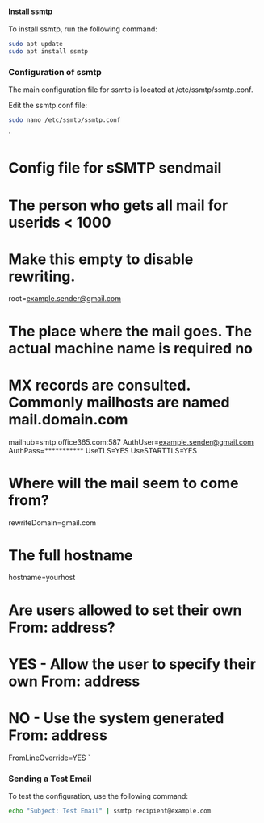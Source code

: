#### Install ssmtp
To install ssmtp, run the following command:
```bash
sudo apt update
sudo apt install ssmtp
```

### Configuration of ssmtp
The main configuration file for ssmtp is located at /etc/ssmtp/ssmtp.conf.

Edit the ssmtp.conf file:
```bash
sudo nano /etc/ssmtp/ssmtp.conf
```

`
#
# Config file for sSMTP sendmail
#
# The person who gets all mail for userids < 1000
# Make this empty to disable rewriting.
root=example.sender@gmail.com

# The place where the mail goes. The actual machine name is required no 
# MX records are consulted. Commonly mailhosts are named mail.domain.com
mailhub=smtp.office365.com:587
AuthUser=example.sender@gmail.com
AuthPass=***********
UseTLS=YES
UseSTARTTLS=YES

# Where will the mail seem to come from?
rewriteDomain=gmail.com

# The full hostname
hostname=yourhost

# Are users allowed to set their own From: address?
# YES - Allow the user to specify their own From: address
# NO - Use the system generated From: address
FromLineOverride=YES
`

### Sending a Test Email
To test the configuration, use the following command:

```bash
echo "Subject: Test Email" | ssmtp recipient@example.com
```